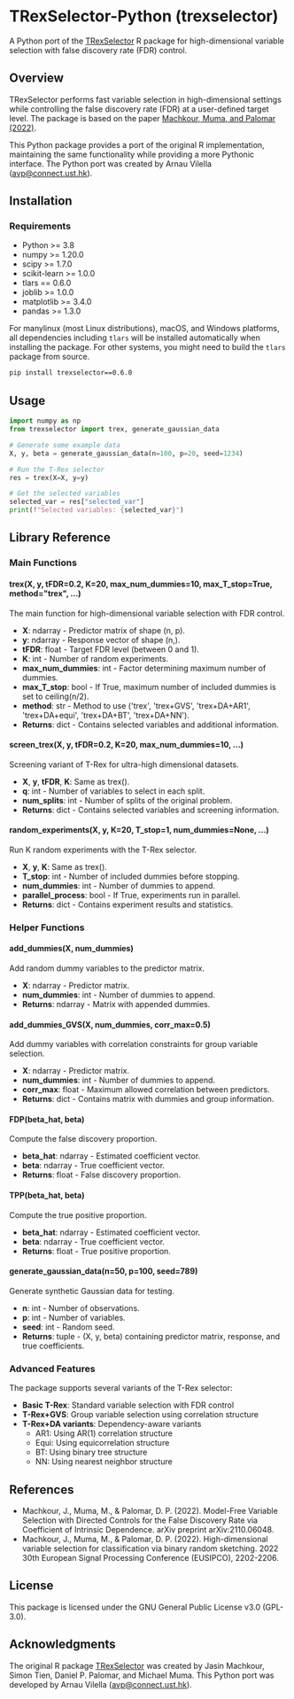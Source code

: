 # TRexSelector-Python (trexselector)

A Python port of the [TRexSelector](https://github.com/jasinmachkour/TRexSelector) R package for high-dimensional variable selection with false discovery rate (FDR) control.

## Overview

TRexSelector performs fast variable selection in high-dimensional settings while controlling the false discovery rate (FDR) at a user-defined target level. The package is based on the paper [Machkour, Muma, and Palomar (2022)](https://arxiv.org/abs/2110.06048).

This Python package provides a port of the original R implementation, maintaining the same functionality while providing a more Pythonic interface. The Python port was created by Arnau Vilella (avp@connect.ust.hk).

## Installation

### Requirements

- Python >= 3.8
- numpy >= 1.20.0
- scipy >= 1.7.0
- scikit-learn >= 1.0.0
- tlars == 0.6.0
- joblib >= 1.0.0
- matplotlib >= 3.4.0
- pandas >= 1.3.0

For manylinux (most Linux distributions), macOS, and Windows platforms, all dependencies including `tlars` will be installed automatically when installing the package. For other systems, you might need to build the `tlars` package from source.

```bash
pip install trexselector==0.6.0
```

## Usage

```python
import numpy as np
from trexselector import trex, generate_gaussian_data

# Generate some example data
X, y, beta = generate_gaussian_data(n=100, p=20, seed=1234)

# Run the T-Rex selector
res = trex(X=X, y=y)

# Get the selected variables
selected_var = res["selected_var"]
print(f"Selected variables: {selected_var}")
```

## Library Reference

### Main Functions

#### trex(X, y, tFDR=0.2, K=20, max_num_dummies=10, max_T_stop=True, method="trex", ...)

The main function for high-dimensional variable selection with FDR control.

- **X**: ndarray - Predictor matrix of shape (n, p).
- **y**: ndarray - Response vector of shape (n,).
- **tFDR**: float - Target FDR level (between 0 and 1).
- **K**: int - Number of random experiments.
- **max_num_dummies**: int - Factor determining maximum number of dummies.
- **max_T_stop**: bool - If True, maximum number of included dummies is set to ceiling(n/2).
- **method**: str - Method to use ('trex', 'trex+GVS', 'trex+DA+AR1', 'trex+DA+equi', 'trex+DA+BT', 'trex+DA+NN').
- **Returns**: dict - Contains selected variables and additional information.

#### screen_trex(X, y, tFDR=0.2, K=20, max_num_dummies=10, ...)

Screening variant of T-Rex for ultra-high dimensional datasets.

- **X**, **y**, **tFDR**, **K**: Same as trex().
- **q**: int - Number of variables to select in each split.
- **num_splits**: int - Number of splits of the original problem.
- **Returns**: dict - Contains selected variables and screening information.

#### random_experiments(X, y, K=20, T_stop=1, num_dummies=None, ...)

Run K random experiments with the T-Rex selector.

- **X**, **y**, **K**: Same as trex().
- **T_stop**: int - Number of included dummies before stopping.
- **num_dummies**: int - Number of dummies to append.
- **parallel_process**: bool - If True, experiments run in parallel.
- **Returns**: dict - Contains experiment results and statistics.

### Helper Functions

#### add_dummies(X, num_dummies)

Add random dummy variables to the predictor matrix.

- **X**: ndarray - Predictor matrix.
- **num_dummies**: int - Number of dummies to append.
- **Returns**: ndarray - Matrix with appended dummies.

#### add_dummies_GVS(X, num_dummies, corr_max=0.5)

Add dummy variables with correlation constraints for group variable selection.

- **X**: ndarray - Predictor matrix.
- **num_dummies**: int - Number of dummies to append.
- **corr_max**: float - Maximum allowed correlation between predictors.
- **Returns**: dict - Contains matrix with dummies and group information.

#### FDP(beta_hat, beta)

Compute the false discovery proportion.

- **beta_hat**: ndarray - Estimated coefficient vector.
- **beta**: ndarray - True coefficient vector.
- **Returns**: float - False discovery proportion.

#### TPP(beta_hat, beta)

Compute the true positive proportion.

- **beta_hat**: ndarray - Estimated coefficient vector.
- **beta**: ndarray - True coefficient vector.
- **Returns**: float - True positive proportion.

#### generate_gaussian_data(n=50, p=100, seed=789)

Generate synthetic Gaussian data for testing.

- **n**: int - Number of observations.
- **p**: int - Number of variables.
- **seed**: int - Random seed.
- **Returns**: tuple - (X, y, beta) containing predictor matrix, response, and true coefficients.

### Advanced Features

The package supports several variants of the T-Rex selector:

- **Basic T-Rex**: Standard variable selection with FDR control
- **T-Rex+GVS**: Group variable selection using correlation structure
- **T-Rex+DA variants**: Dependency-aware variants
  - AR1: Using AR(1) correlation structure
  - Equi: Using equicorrelation structure
  - BT: Using binary tree structure
  - NN: Using nearest neighbor structure

## References

- Machkour, J., Muma, M., & Palomar, D. P. (2022). Model-Free Variable Selection with Directed Controls for the False Discovery Rate via Coefficient of Intrinsic Dependence. arXiv preprint arXiv:2110.06048.
- Machkour, J., Muma, M., & Palomar, D. P. (2022). High-dimensional variable selection for classification via binary random sketching. 2022 30th European Signal Processing Conference (EUSIPCO), 2202-2206.

## License

This package is licensed under the GNU General Public License v3.0 (GPL-3.0).

## Acknowledgments

The original R package [TRexSelector](https://github.com/jasinmachkour/TRexSelector) was created by Jasin Machkour, Simon Tien, Daniel P. Palomar, and Michael Muma. This Python port was developed by Arnau Vilella (avp@connect.ust.hk).

